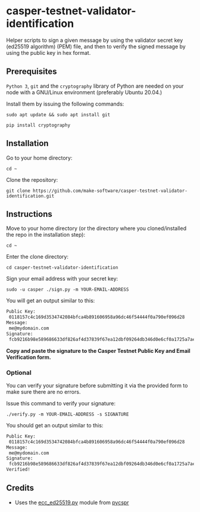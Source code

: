 # casper-testnet-validator-identification

Helper scripts to sign a given message by using the validator secret key (ed25519 algorithm) (PEM) file, and then to verify the signed message by using the public key in hex format.

## Prerequisites
`Python 3`, `git` and the `cryptography` library of Python are needed on your node with a GNU/Linux environment (preferably Ubuntu 20.04.)

Install them by issuing the following commands:

`sudo apt update && sudo apt install git`

`pip install cryptography`

## Installation

Go to your home directory:

`cd ~`

Clone the repository:

`git clone https://github.com/make-software/casper-testnet-validator-identification.git`

## Instructions

Move to your home directory (or the directory where you cloned/installed the repo in the installation step):

`cd ~`

Enter the clone directory:

`cd casper-testnet-validator-identification`

Sign your email address with your secret key:

`sudo -u casper ./sign.py -m YOUR-EMAIL-ADDRESS`

You will get an output similar to this:

```bash
Public Key:
 0118157c4c169d3534742084bfca4b891606958a96dc46f54444f0a790ef096d28
Message:
 me@mydomain.com
Signature:
 fcb9216b98e589686633df826af4d37839f67ea12dbf09264db346d0e6cf0a1725a7aedba7d824498e2e0cf83e3d461ac0257ad204f3f3229c2f184d86295706
 ```

 **Copy and paste the signature to the Casper Testnet Public Key and Email Verification form.**

### Optional

You can verify your signature before submitting it via the provided form to make sure there are no errors.

Issue this command to verify your signature:

  `./verify.py -m YOUR-EMAIL-ADDRESS -s SIGNATURE`

You should get an output similar to this:

```bash
Public Key:
 0118157c4c169d3534742084bfca4b891606958a96dc46f54444f0a790ef096d28
Message:
 me@mydomain.com
Signature:
 fcb9216b98e589686633df826af4d37839f67ea12dbf09264db346d0e6cf0a1725a7aedba7d824498e2e0cf83e3d461ac0257ad204f3f3229c2f184d86295706
Verified!
```

## Credits
* Uses the [ecc_ed25519.py](https://github.com/momipsl/pycspr/blob/main/pycspr/crypto/ecc_ed25519.py) module from [pycspr](https://github.com/momipsl/pycspr)
